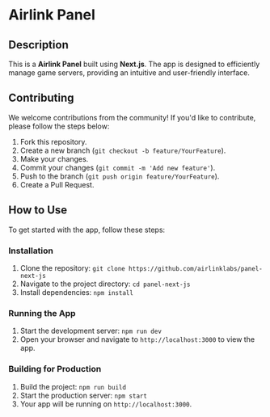 # Airlink Panel

## Description
This is a **Airlink Panel** built using **Next.js**. The app is designed to efficiently manage game servers, providing an intuitive and user-friendly interface.


## Contributing
We welcome contributions from the community! If you'd like to contribute, please follow the steps below:
1. Fork this repository.
2. Create a new branch (`git checkout -b feature/YourFeature`).
3. Make your changes.
4. Commit your changes (`git commit -m 'Add new feature'`).
5. Push to the branch (`git push origin feature/YourFeature`).
6. Create a Pull Request.

## How to Use
To get started with the app, follow these steps:

### Installation
1. Clone the repository: `git clone https://github.com/airlinklabs/panel-next-js`
2. Navigate to the project directory: `cd panel-next-js`
3. Install dependencies: `npm install`

### Running the App
1. Start the development server: `npm run dev`
2. Open your browser and navigate to `http://localhost:3000` to view the app.

### Building for Production
1. Build the project: `npm run build`
2. Start the production server: `npm start`
3. Your app will be running on `http://localhost:3000`.

